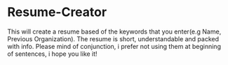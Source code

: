 # Resume-Creator
This will create a resume based of the keywords that you enter(e.g Name, Previous Organization). The resume is short, understandable and packed with info. Please mind of conjunction, i prefer not using them at beginning of sentences, i hope you like it!
